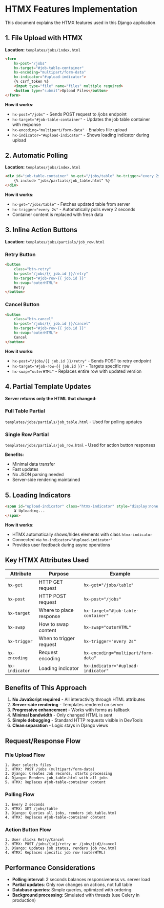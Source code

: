 # HTMX Features Implementation

This document explains the HTMX features used in this Django application.

## 1. File Upload with HTMX

**Location:** `templates/jobs/index.html`

```html
<form
    hx-post="/jobs"
    hx-target="#job-table-container"
    hx-encoding="multipart/form-data"
    hx-indicator="#upload-indicator">
    {% csrf_token %}
    <input type="file" name="files" multiple required>
    <button type="submit">Upload Files</button>
</form>
```

**How it works:**
- `hx-post="/jobs"` - Sends POST request to /jobs endpoint
- `hx-target="#job-table-container"` - Updates the job table container with response
- `hx-encoding="multipart/form-data"` - Enables file upload
- `hx-indicator="#upload-indicator"` - Shows loading indicator during upload

## 2. Automatic Polling

**Location:** `templates/jobs/index.html`

```html
<div id="job-table-container" hx-get="/jobs/table" hx-trigger="every 2s">
    {% include "jobs/partials/job_table.html" %}
</div>
```

**How it works:**
- `hx-get="/jobs/table"` - Fetches updated table from server
- `hx-trigger="every 2s"` - Automatically polls every 2 seconds
- Container content is replaced with fresh data

## 3. Inline Action Buttons

**Location:** `templates/jobs/partials/job_row.html`

### Retry Button
```html
<button
    class="btn-retry"
    hx-post="/jobs/{{ job.id }}/retry"
    hx-target="#job-row-{{ job.id }}"
    hx-swap="outerHTML">
    Retry
</button>
```

### Cancel Button
```html
<button
    class="btn-cancel"
    hx-post="/jobs/{{ job.id }}/cancel"
    hx-target="#job-row-{{ job.id }}"
    hx-swap="outerHTML">
    Cancel
</button>
```

**How it works:**
- `hx-post="/jobs/{{ job.id }}/retry"` - Sends POST to retry endpoint
- `hx-target="#job-row-{{ job.id }}"` - Targets specific row
- `hx-swap="outerHTML"` - Replaces entire row with updated version

## 4. Partial Template Updates

**Server returns only the HTML that changed:**

### Full Table Partial
`templates/jobs/partials/job_table.html` - Used for polling updates

### Single Row Partial
`templates/jobs/partials/job_row.html` - Used for action button responses

**Benefits:**
- Minimal data transfer
- Fast updates
- No JSON parsing needed
- Server-side rendering maintained

## 5. Loading Indicators

```html
<span id="upload-indicator" class="htmx-indicator" style="display:none;">
    ⏳ Uploading...
</span>
```

**How it works:**
- HTMX automatically shows/hides elements with class `htmx-indicator`
- Connected via `hx-indicator="#upload-indicator"`
- Provides user feedback during async operations

## Key HTMX Attributes Used

| Attribute | Purpose | Example |
|-----------|---------|---------|
| `hx-get` | HTTP GET request | `hx-get="/jobs/table"` |
| `hx-post` | HTTP POST request | `hx-post="/jobs"` |
| `hx-target` | Where to place response | `hx-target="#job-table-container"` |
| `hx-swap` | How to swap content | `hx-swap="outerHTML"` |
| `hx-trigger` | When to trigger request | `hx-trigger="every 2s"` |
| `hx-encoding` | Request encoding | `hx-encoding="multipart/form-data"` |
| `hx-indicator` | Loading indicator | `hx-indicator="#upload-indicator"` |

## Benefits of This Approach

1. **No JavaScript required** - All interactivity through HTML attributes
2. **Server-side rendering** - Templates rendered on server
3. **Progressive enhancement** - Works with forms as fallback
4. **Minimal bandwidth** - Only changed HTML is sent
5. **Simple debugging** - Standard HTTP requests visible in DevTools
6. **Clean separation** - Logic stays in Django views

## Request/Response Flow

### File Upload Flow
```
1. User selects files
2. HTMX: POST /jobs (multipart/form-data)
3. Django: Creates Job records, starts processing
4. Django: Renders job_table.html with all jobs
5. HTMX: Replaces #job-table-container content
```

### Polling Flow
```
1. Every 2 seconds
2. HTMX: GET /jobs/table
3. Django: Queries all jobs, renders job_table.html
4. HTMX: Replaces #job-table-container content
```

### Action Button Flow
```
1. User clicks Retry/Cancel
2. HTMX: POST /jobs/{id}/retry or /jobs/{id}/cancel
3. Django: Updates job status, renders job_row.html
4. HTMX: Replaces specific job row (outerHTML)
```

## Performance Considerations

- **Polling interval**: 2 seconds balances responsiveness vs. server load
- **Partial updates**: Only row changes on actions, not full table
- **Database queries**: Simple queries, optimized with ordering
- **Background processing**: Simulated with threads (use Celery in production)
